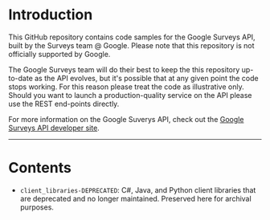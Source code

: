 # Introduction

This GitHub repository contains code samples for the Google Surveys API, built by the Surveys team @ Google. Please note that this repository is not officially supported by Google.

The Google Surveys team will do their best to keep the this repository up-to-date as the API evolves, but it's possible that at any given point the code stops working. For this reason please treat the code as illustrative only. Should you want to launch a production-quality service on the API please use the REST end-points directly.

For more information on the Google Suverys API, check out the [Google Surveys API developer site](https://developers.google.com/surveys/).

-----

# Contents

- `client_libraries-DEPRECATED`: C#, Java, and Python client libraries that are
  deprecated and no longer maintained. Preserved here for archival purposes.
